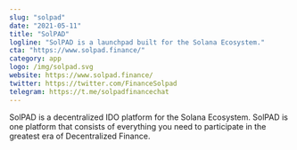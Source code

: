 ```yaml
---
slug: "solpad"
date: "2021-05-11"
title: "SolPAD"
logline: "SolPAD is a launchpad built for the Solana Ecosystem."
cta: "https://www.solpad.finance/"
category: app
logo: /img/solpad.svg
website: https://www.solpad.finance/
twitter: https://twitter.com/FinanceSolpad
telegram: https://t.me/solpadfinancechat
---
```


SolPAD is a decentralized IDO platform for the Solana Ecosystem. SolPAD is one platform that consists of everything you need to participate in the greatest era of Decentralized Finance.
